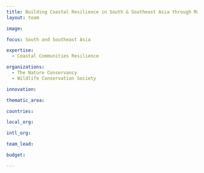 ```yaml
---
title: Building Coastal Resilience in South & Southeast Asia through Mangrove Restoration for Risk Reduction
layout: team

image: 

focus: South and Southeast Asia

expertise:
  - Coastal Communities Resilience

organizations:
  - The Nature Conservancy
  - Wildlife Conservation Society

innovation: 

thematic_area:

countries: 

local_org: 

intl_org:

team_lead: 

budget: 

---
```


